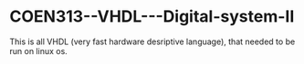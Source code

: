 # COEN313--VHDL---Digital-system-II
This is all VHDL (very fast hardware desriptive language), that needed to be run on linux os. 
